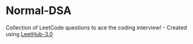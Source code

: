 # Normal-DSA
Collection of LeetCode questions to ace the coding interview! - Created using [LeetHub-3.0](https://github.com/raphaelheinz/LeetHub-3.0)
